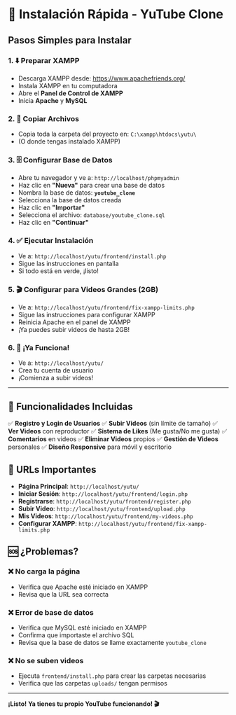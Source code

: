 # 🚀 Instalación Rápida - YuTube Clone

## Pasos Simples para Instalar

### 1. ⬇️ Preparar XAMPP
- Descarga XAMPP desde: https://www.apachefriends.org/
- Instala XAMPP en tu computadora
- Abre el **Panel de Control de XAMPP**
- Inicia **Apache** y **MySQL**

### 2. 📁 Copiar Archivos
- Copia toda la carpeta del proyecto en: `C:\xampp\htdocs\yutu\`
- (O donde tengas instalado XAMPP)

### 3. 🗄️ Configurar Base de Datos
- Abre tu navegador y ve a: `http://localhost/phpmyadmin`
- Haz clic en **"Nueva"** para crear una base de datos
- Nombra la base de datos: **`youtube_clone`**
- Selecciona la base de datos creada
- Haz clic en **"Importar"**
- Selecciona el archivo: `database/youtube_clone.sql`
- Haz clic en **"Continuar"**

### 4. ✅ Ejecutar Instalación
- Ve a: `http://localhost/yutu/frontend/install.php`
- Sigue las instrucciones en pantalla
- Si todo está en verde, ¡listo!

### 5. 🎬 Configurar para Videos Grandes (2GB)
- Ve a: `http://localhost/yutu/frontend/fix-xampp-limits.php`
- Sigue las instrucciones para configurar XAMPP
- Reinicia Apache en el panel de XAMPP
- ¡Ya puedes subir videos de hasta 2GB!

### 6. 🎉 ¡Ya Funciona!
- Ve a: `http://localhost/yutu/`
- Crea tu cuenta de usuario
- ¡Comienza a subir videos!

---

## 🔧 Funcionalidades Incluidas

✅ **Registro y Login de Usuarios**
✅ **Subir Videos** (sin límite de tamaño)
✅ **Ver Videos** con reproductor
✅ **Sistema de Likes** (Me gusta/No me gusta)
✅ **Comentarios** en videos
✅ **Eliminar Videos** propios
✅ **Gestión de Videos** personales
✅ **Diseño Responsive** para móvil y escritorio

## 📱 URLs Importantes

- **Página Principal**: `http://localhost/yutu/`
- **Iniciar Sesión**: `http://localhost/yutu/frontend/login.php`
- **Registrarse**: `http://localhost/yutu/frontend/register.php`
- **Subir Video**: `http://localhost/yutu/frontend/upload.php`
- **Mis Videos**: `http://localhost/yutu/frontend/my-videos.php`
- **Configurar XAMPP**: `http://localhost/yutu/frontend/fix-xampp-limits.php`

## 🆘 ¿Problemas?

### ❌ No carga la página
- Verifica que Apache esté iniciado en XAMPP
- Revisa que la URL sea correcta

### ❌ Error de base de datos
- Verifica que MySQL esté iniciado en XAMPP
- Confirma que importaste el archivo SQL
- Revisa que la base de datos se llame exactamente `youtube_clone`

### ❌ No se suben videos
- Ejecuta `frontend/install.php` para crear las carpetas necesarias
- Verifica que las carpetas `uploads/` tengan permisos

---

**¡Listo! Ya tienes tu propio YouTube funcionando! 🎬** 